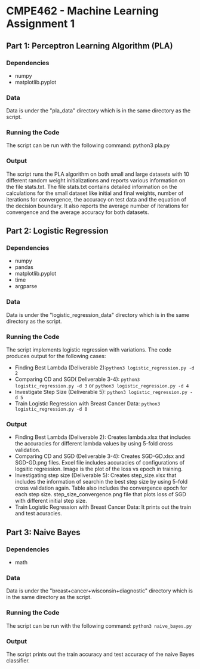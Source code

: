 # CMPE462 - Machine Learning Assignment 1
## Part 1: Perceptron Learning Algorithm (PLA)
### Dependencies
- numpy
- matplotlib.pyplot
### Data
Data is under the "pla_data" directory which is in the same directory as the script.
### Running the Code
The script can be run with the following command: python3 pla.py
### Output
The script runs the PLA algorithm on both small and large datasets with 10 different random weight initializations and reports various information on the file stats.txt. The file stats.txt contains detailed information on the calculations for the small dataset like initial and final weights, number of iterations for convergence, the accuracy on test data and the equation of the decision boundary. It also reports the average number of iterations for convergence and the average accuracy for both datasets.

## Part 2: Logistic Regression
### Dependencies
- numpy
- pandas
- matplotlib.pyplot
- time
- argparse
### Data
Data is under the "logistic_regression_data" directory which is in the same directory as the script.
### Running the Code
The script implements logistic regression with variations. The code produces output for the following cases:
- Finding Best Lambda (Deliverable 2):```python3 logistic_regression.py -d 2```
- Comparing CD and SGD( Deliverable 3-4): ```python3 logistic_regression.py -d 3``` or ```python3 logistic_regression.py -d 4```
- Investigate Step Size (Deliverable 5): ```python3 logistic_regression.py -d 5```
- Train Logistic Regression with Breast Cancer Data: ```python3 logistic_regression.py -d 0```
### Output
- Finding Best Lambda (Deliverable 2): Creates lambda.xlsx that includes the accuracies for different lambda values by using 5-fold cross validation.
- Comparing CD and SGD (Deliverable 3-4): Creates SGD-GD.xlsx and SGD-GD.png files. Excel file includes accuracies of configurations of logsitic regression. Image is the plot of the loss vs epoch in training.
- Investigating step size (Deliverable 5): Creates step_size.xlsx that includes the information of searchin the best step size by using 5-fold cross validation again. Table also includes the convergence epoch for each step size. step_size_convergence.png file that plots loss of SGD with different initial step size.
- Train Logistic Regression with Breast Cancer Data: It prints out the train and test acuracies.


## Part 3: Naive Bayes
### Dependencies
- math
### Data
Data is under the "breast+cancer+wisconsin+diagnostic" directory which is in the same directory as the script.
### Running the Code
The script can be run with the following command:
```python3 naive_bayes.py```
### Output
The script prints out the train accuracy and test accuracy of the naive Bayes classifier.
